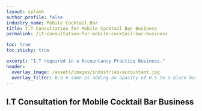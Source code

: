 ```yaml
---
layout: splash 
author_profile: false 
industry_name: Mobile Cocktail Bar
title: I.T Consultation for Mobile Cocktail Bar Business
permalink: /it-consultation-for-mobile-cocktail-bar-business

toc: true
toc_sticky: true

excerpt: "I.T required in a Accountancy Practice Business."
header:
  overlay_image: /assets/images/industries/accountant.jpg
  overlay_filter: 0.5 # same as adding an opacity of 0.5 to a black background
---
```


## I.T Consultation for Mobile Cocktail Bar Business